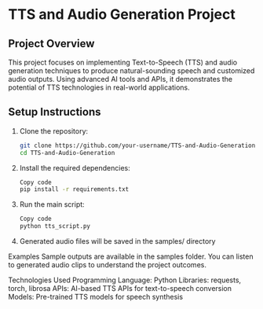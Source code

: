 # **TTS and Audio Generation Project**

## **Project Overview**
This project focuses on implementing Text-to-Speech (TTS) and audio generation techniques to produce natural-sounding speech and customized audio outputs. Using advanced AI tools and APIs, it demonstrates the potential of TTS technologies in real-world applications.

## **Setup Instructions**
1. Clone the repository:
   ```bash
   git clone https://github.com/your-username/TTS-and-Audio-Generation.git
   cd TTS-and-Audio-Generation

2. Install the required dependencies:
   ```bash
   Copy code
   pip install -r requirements.txt

3. Run the main script:
   ```bash
   Copy code
   python tts_script.py

4. Generated audio files will be saved in the samples/ directory

Examples
Sample outputs are available in the samples folder. You can listen to generated audio clips to understand the project outcomes.

Technologies Used
Programming Language: Python
Libraries: requests, torch, librosa
APIs: AI-based TTS APIs for text-to-speech conversion
Models: Pre-trained TTS models for speech synthesis
